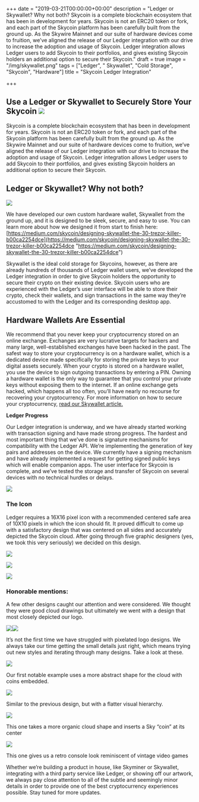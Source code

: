 +++
date = "2019-03-21T00:00:00+00:00"
description = "Ledger or Skywallet? Why not both?  Skycoin is a complete blockchain ecosystem that has been in development for years. Skycoin is not an ERC20 token or fork, and each part of the Skycoin platform has been carefully built from the ground up. As the Skywire Mainnet and our suite of hardware devices come to fruition, we’ve aligned the release of our Ledger integration with our drive to increase the adoption and usage of Skycoin. Ledger integration allows Ledger users to add Skycoin to their portfolios, and gives existing Skycoin holders an additional option to secure their Skycoin."
draft = true
image = "/img/skywallet.png"
tags = ["Ledger", " Skywallet", "Cold Storage", "Skycoin", "Hardware"]
title = "Skycoin Ledger Integration"

+++
## Use a Ledger or Skywallet to Securely Store Your Skycoin ![](/img/skywallet6.png)

Skycoin is a complete blockchain ecosystem that has been in development for years. Skycoin is not an ERC20 token or fork, and each part of the Skycoin platform has been carefully built from the ground up. As the Skywire Mainnet and our suite of hardware devices come to fruition, we’ve aligned the release of our Ledger integration with our drive to increase the adoption and usage of Skycoin. Ledger integration allows Ledger users to add Skycoin to their portfolios, and gives existing Skycoin holders an additional option to secure their Skycoin.

## **Ledger or Skywallet? Why not both?**

![](/img/skywallet.png)

We have developed our own custom hardware wallet, Skywallet from the ground up, and it is designed to be sleek, secure, and easy to use. You can learn more about how we designed it from start to finish here:[ ](https://medium.com/skycoin/designing-skywallet-the-30-trezor-killer-b00ca2254dce)[https://medium.com/skycoin/designing-skywallet-the-30-trezor-killer-b00ca2254dce](https://medium.com/skycoin/designing-skywallet-the-30-trezor-killer-b00ca2254dce "https://medium.com/skycoin/designing-skywallet-the-30-trezor-killer-b00ca2254dce")

Skywallet is the ideal cold storage for Skycoins, however, as there are already hundreds of thousands of Ledger wallet users, we’ve developed the Ledger integration in order to give Skycoin holders the opportunity to secure their crypto on their existing device. Skycoin users who are experienced with the Ledger’s user interface will be able to store their crypto, check their wallets, and sign transactions in the same way they’re accustomed to with the Ledger and its corresponding desktop app.

## **Hardware Wallets Are Essential**

We recommend that you never keep your cryptocurrency stored on an online exchange. Exchanges are very lucrative targets for hackers and many large, well-established exchanges have been hacked in the past. The safest way to store your cryptocurrency is on a hardware wallet, which is a dedicated device made specifically for storing the private keys to your digital assets securely. When your crypto is stored on a hardware wallet, you use the device to sign outgoing transactions by entering a PIN. Owning a hardware wallet is the only way to guarantee that you control your private keys without exposing them to the internet. If an online exchange gets hacked, which happens all too often, you’ll have nearly no recourse for recovering your cryptocurrency. For more information on how to secure your cryptocurrency, [read our Skywallet article.](https://medium.com/skycoin/designing-skywallet-the-30-trezor-killer-b00ca2254dce)

**Ledger Progress**

Our Ledger integration is underway, and we have already started working with transaction signing and have made strong progress. The hardest and most important thing that we’ve done is signature mechanisms for compatibility with the Ledger API. We’re implementing the generation of key pairs and addresses on the device. We currently have a signing mechanism and have already implemented a request for getting signed public keys which will enable companion apps. The user interface for Skycoin is complete, and we’ve tested the storage and transfer of Skycoin on several devices with no technical hurdles or delays.

![](/img/image77.png)

### **The Icon**

Ledger requires a 16X16 pixel icon with a recommended centered safe area of 10X10 pixels in which the icon should fit. It proved difficult to come up with a satisfactory design that was centered on all sides and accurately depicted the Skycoin cloud. After going through five graphic designers (yes, we took this very seriously) we decided on this design.

![](/img/skywallet8.png)

![](/img/skywallet2.png)

![](/img/winning.png)

### **Honorable mentions:**

A few other designs caught our attention and were considered. We thought they were good cloud drawings but ultimately we went with a design that most closely depicted our logo.

![](/img/skywallet3.png)![](/img/skywallet7.png)

It’s not the first time we have struggled with pixelated logo designs. We always take our time getting the small details just right, which means trying out new styles and iterating through many designs. Take a look at these.

![](/img/skywallet4.png)

Our first notable example uses a more abstract shape for the cloud with coins embedded.

![](/img/skywallet5.png)

Similar to the previous design, but with a flatter visual hierarchy.

![](/img/skywallet9.png)

This one takes a more organic cloud shape and inserts a Sky “coin” at its center

![](/img/skywallet10.png)

This one gives us a retro console look reminiscent of vintage video games

Whether we’re building a product in house, like Skyminer or Skywallet, integrating with a third party service like Ledger, or showing off our artwork, we always pay close attention to all of the subtle and seemingly minor details in order to provide one of the best cryptocurrency experiences possible. Stay tuned for more updates.